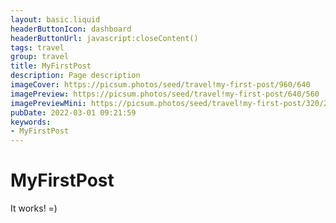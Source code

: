```yaml
---
layout: basic.liquid
headerButtonIcon: dashboard
headerButtonUrl: javascript:closeContent()
tags: travel
group: travel
title: MyFirstPost
description: Page description
imageCover: https://picsum.photos/seed/travel!my-first-post/960/640
imagePreview: https://picsum.photos/seed/travel!my-first-post/640/560
imagePreviewMini: https://picsum.photos/seed/travel!my-first-post/320/240
pubDate: 2022-03-01 09:21:59
keywords:
- MyFirstPost
---
```


# MyFirstPost

It works! =)
